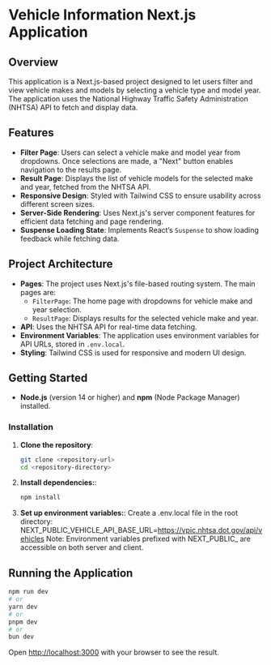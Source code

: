 # Vehicle Information Next.js Application

## Overview

This application is a Next.js-based project designed to let users filter and view vehicle makes and models by selecting a vehicle type and model year. The application uses the National Highway Traffic Safety Administration (NHTSA) API to fetch and display data.

## Features

- **Filter Page**: Users can select a vehicle make and model year from dropdowns. Once selections are made, a "Next" button enables navigation to the results page.
- **Result Page**: Displays the list of vehicle models for the selected make and year, fetched from the NHTSA API.
- **Responsive Design**: Styled with Tailwind CSS to ensure usability across different screen sizes.
- **Server-Side Rendering**: Uses Next.js's server component features for efficient data fetching and page rendering.
- **Suspense Loading State**: Implements React’s `Suspense` to show loading feedback while fetching data.

## Project Architecture

- **Pages**: The project uses Next.js's file-based routing system. The main pages are:
  - `FilterPage`: The home page with dropdowns for vehicle make and year selection.
  - `ResultPage`: Displays results for the selected vehicle make and year.
- **API**: Uses the NHTSA API for real-time data fetching.
- **Environment Variables**: The application uses environment variables for API URLs, stored in `.env.local`.
- **Styling**: Tailwind CSS is used for responsive and modern UI design.

## Getting Started

- **Node.js** (version 14 or higher) and **npm** (Node Package Manager) installed.


### Installation

1. **Clone the repository**:
   ```bash
   git clone <repository-url>
   cd <repository-directory>

2. **Install dependencies:**:
   ```bash
   npm install

3. **Set up environment variables:**:
   Create a .env.local file in the root directory:
   NEXT_PUBLIC_VEHICLE_API_BASE_URL=https://vpic.nhtsa.dot.gov/api/vehicles
   Note: Environment variables prefixed with NEXT_PUBLIC_ are accessible on both server and client.

## Running the Application
```bash
npm run dev
# or
yarn dev
# or
pnpm dev
# or
bun dev
```

Open [http://localhost:3000](http://localhost:3000) with your browser to see the result.

